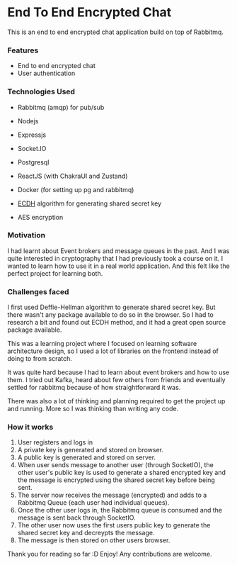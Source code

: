 # End To End Encrypted Chat
This is an end to end encrypted chat application build on top of Rabbitmq.

### Features
- End to end encrypted chat
- User authentication

### Technologies Used
- Rabbitmq (amqp) for pub/sub
- Nodejs
- Expressjs
- Socket.IO
- Postgresql
- ReactJS (with ChakraUI and Zustand)
- Docker (for setting up pg and rabbitmq)

- [ECDH](https://en.wikipedia.org/wiki/Elliptic-curve_Diffie%E2%80%93Hellman) algorithm for generating shared secret key
- AES encryption

### Motivation
I had learnt about Event brokers and message queues in the past. And I was quite interested in cryptography that I had previously took a course on it. I wanted to learn how to use it in a real world application. And this felt like the perfect project for learning both.

### Challenges faced
I first used Deffie-Hellman algorithm to generate shared secret key. But there wasn't any package available to do so in the browser. So I had to research a bit and found out ECDH method, and it had a great open source package available.

This was a learning project where I focused on learning software architecture design, so I used a lot of libraries on the frontend instead of doing to from scratch.

It was quite hard because I had to learn about event brokers and how to use them. I tried out Kafka, heard about few others from friends and eventually settled for rabbitmq because of how straightforward it was.

There was also a lot of thinking and planning required to get the project up and running. More so I was thinking than writing any code.

### How it works
1. User registers and logs in
2. A private key is generated and stored on browser.
3. A public key is generated and stored on server.
4. When user sends message to another user (through SocketIO), the other user's public key is used to generate a shared encrypted key and the message is encrypted using the shared secret key before being sent.
5. The server now receives the message (encrypted) and adds to a Rabbitmq Queue (each user had individual queues).
6. Once the other user logs in, the Rabbitmq queue is consumed and the message is sent back through SocketIO.
7. The other user now uses the first users public key to generate the shared secret key and decreypts the message.
8. The message is then stored on other users browser.

Thank you for reading so far :D
Enjoy! Any contributions are welcome.